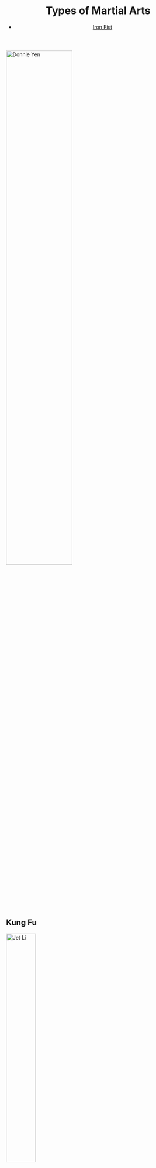 <html lang="en"><head>
    <meta charset="UTF-8">
    <meta http-equiv="X-UA-Compatible" content="IE=edge">
    <meta name="viewport" content="width=device-width, initial-scale=1.0">
    <title>Types of Martial Arts</title>
</head>
<body>
    <header>
        <h1>Types of Martial Arts</h1>
        <nav>
            <ul>
                <li>
                    <a href="https://github.com/Ryanb021">Iron Fist</a>
                </li>
            </ul>
        </nav>
    </header>
    <main>
        <img width="60%" src="image.png" alt="Donnie Yen">
        <section>
            <h2>Kung Fu</h2>
            <img width="40%" src="image.png" alt="Jet Li" srcset="">
            <p>Primarily an unarmed Chinese martial art resembling karate. Each form of kung fu has its own principles and techniques, but is best known for its trickery and quickness, which is where the word kung fu is derived.<a href="https://en.wikipedia.org/wiki/Kung_fu_(term)">Source</a></p>
        </section>
        <img width="60%" src="image.png" alt="Donnie Yen">
        <section>
            <h2>Bajiquan</h2>
            <img width="40%" src="image.png" alt="Razor" srcset="">
            <p>A Chinese martial art that features explosive, short-range power and is famous for its elbow and shoulder strikes. Its full name is kaimen ba ji quan.<a href="https://en.wikipedia.org/wiki/Bajiquan">Source</a></p>
        </section>
        </section>
        <img width="60%" src="image.png" alt="Donnie Yen">
        <section>
            <h2>Karate</h2>
            <img width="40%" src="image.png" alt="Ryu" srcset="">
            <p> A martial art developed in the Ryukyu Kingdom. It developed from the indigenous Ryukyuan martial arts (called te (手), "hand"; tii in Okinawan) under the influence of Chinese martial arts, particularly Fujian White Crane. Karate is now predominantly a striking art using punching, kicking, knee strikes, elbow strikes and open-hand techniques such as knife-hands, spear-hands and palm-heel strikes.<a href="https://en.wikipedia.org/wiki/Karate">Source</a></p>
        </section>
        <section>
            <img width="40%" src="ski lessons.jpg" alt="Ski Lessons" srcset="">
            <p>These Martial Arts are very effective and deadly. Requires practice and time to reach a certian level of degree in each discipline. My facvorite martial artist is the guy below. Been my idol since I was a little boy.<a href="https://en.wikipedia.org/wiki/Jet_Li">1</a></p>
            <img width="40%" src="image.png" alt="Jet Li 2" srcset="">
        </section>
    </main>
    <footer>
        <p>Ryan Bagan Lab04</p>
    </footer>

</body>